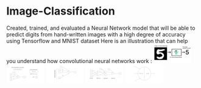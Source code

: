 # Image-Classification
Created, trained, and evaluated a Neural Network model that will be able to predict digits from hand-written images with a high degree of accuracy using Tensorflow and MNIST dataset
Here is an illustration that can help you understand how convolutional neural networks work :
<img src="1_1.png" width="100px">
<img src="1_2.png" width="100px">
<img src="1_3.png" width="100px">
<img src="1_4.png" width="100px">
<img src="1_5.png" width="100px">
